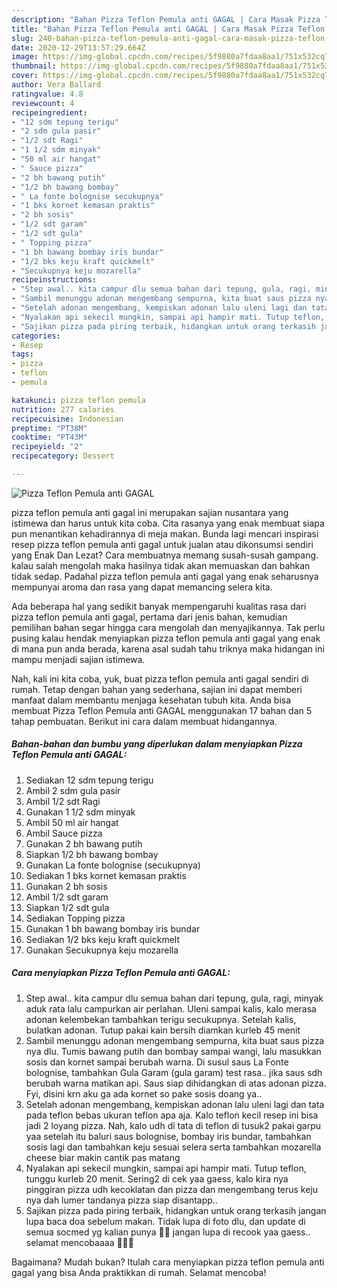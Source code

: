 ```yaml
---
description: "Bahan Pizza Teflon Pemula anti GAGAL | Cara Masak Pizza Teflon Pemula anti GAGAL Yang Enak dan Simpel"
title: "Bahan Pizza Teflon Pemula anti GAGAL | Cara Masak Pizza Teflon Pemula anti GAGAL Yang Enak dan Simpel"
slug: 240-bahan-pizza-teflon-pemula-anti-gagal-cara-masak-pizza-teflon-pemula-anti-gagal-yang-enak-dan-simpel
date: 2020-12-29T13:57:29.664Z
image: https://img-global.cpcdn.com/recipes/5f9880a7fdaa8aa1/751x532cq70/pizza-teflon-pemula-anti-gagal-foto-resep-utama.jpg
thumbnail: https://img-global.cpcdn.com/recipes/5f9880a7fdaa8aa1/751x532cq70/pizza-teflon-pemula-anti-gagal-foto-resep-utama.jpg
cover: https://img-global.cpcdn.com/recipes/5f9880a7fdaa8aa1/751x532cq70/pizza-teflon-pemula-anti-gagal-foto-resep-utama.jpg
author: Vera Ballard
ratingvalue: 4.8
reviewcount: 4
recipeingredient:
- "12 sdm tepung terigu"
- "2 sdm gula pasir"
- "1/2 sdt Ragi"
- "1 1/2 sdm minyak"
- "50 ml air hangat"
- " Sauce pizza"
- "2 bh bawang putih"
- "1/2 bh bawang bombay"
- " La fonte bolognise secukupnya"
- "1 bks kornet kemasan praktis"
- "2 bh sosis"
- "1/2 sdt garam"
- "1/2 sdt gula"
- " Topping pizza"
- "1 bh bawang bombay iris bundar"
- "1/2 bks keju kraft quickmelt"
- "Secukupnya keju mozarella"
recipeinstructions:
- "Step awal.. kita campur dlu semua bahan dari tepung, gula, ragi, minyak aduk rata lalu campurkan air perlahan. Uleni sampai kalis, kalo merasa adonan kelembekan tambahkan terigu secukupnya. Setelah kalis, bulatkan adonan. Tutup pakai kain bersih diamkan kurleb 45 menit"
- "Sambil menunggu adonan mengembang sempurna, kita buat saus pizza nya dlu. Tumis bawang putih dan bombay sampai wangi, lalu masukkan sosis dan kornet sampai berubah warna. Di susul saus La Fonte bolognise, tambahkan Gula Garam (gula garam) test rasa.. jika saus sdh berubah warna matikan api. Saus siap dihidangkan di atas adonan pizza. Fyi, disini krn aku ga ada kornet so pake sosis doang ya.."
- "Setelah adonan mengembang, kempiskan adonan lalu uleni lagi dan tata pada teflon bebas ukuran teflon apa aja. Kalo teflon kecil resep ini bisa jadi 2 loyang pizza. Nah, kalo udh di tata di teflon di tusuk2 pakai garpu yaa setelah itu baluri saus bolognise, bombay iris bundar, tambahkan sosis lagi dan tambahkan keju sesuai selera serta tambahkan mozarella cheese biar makin cantik pas matang"
- "Nyalakan api sekecil mungkin, sampai api hampir mati. Tutup teflon, tunggu kurleb 20 menit. Sering2 di cek yaa gaess, kalo kira nya pinggiran pizza udh kecoklatan dan pizza dan mengembang terus keju nya dah lumer tandanya pizza siap disantapp.."
- "Sajikan pizza pada piring terbaik, hidangkan untuk orang terkasih jangan lupa baca doa sebelum makan. Tidak lupa di foto dlu, dan update di semua socmed yg kalian punya 🤩😍 jangan lupa di recook yaa gaess.. selamat mencobaaaa 👏👩‍🍳"
categories:
- Resep
tags:
- pizza
- teflon
- pemula

katakunci: pizza teflon pemula 
nutrition: 277 calories
recipecuisine: Indonesian
preptime: "PT38M"
cooktime: "PT43M"
recipeyield: "2"
recipecategory: Dessert

---
```



![Pizza Teflon Pemula anti GAGAL](https://img-global.cpcdn.com/recipes/5f9880a7fdaa8aa1/751x532cq70/pizza-teflon-pemula-anti-gagal-foto-resep-utama.jpg)


pizza teflon pemula anti gagal ini merupakan sajian nusantara yang istimewa dan harus untuk kita coba. Cita rasanya yang enak membuat siapa pun menantikan kehadirannya di meja makan.
Bunda lagi mencari inspirasi resep pizza teflon pemula anti gagal untuk jualan atau dikonsumsi sendiri yang Enak Dan Lezat? Cara membuatnya memang susah-susah gampang. kalau salah mengolah maka hasilnya tidak akan memuaskan dan bahkan tidak sedap. Padahal pizza teflon pemula anti gagal yang enak seharusnya mempunyai aroma dan rasa yang dapat memancing selera kita.



Ada beberapa hal yang sedikit banyak mempengaruhi kualitas rasa dari pizza teflon pemula anti gagal, pertama dari jenis bahan, kemudian pemilihan bahan segar hingga cara mengolah dan menyajikannya. Tak perlu pusing kalau hendak menyiapkan pizza teflon pemula anti gagal yang enak di mana pun anda berada, karena asal sudah tahu triknya maka hidangan ini mampu menjadi sajian istimewa.


Nah, kali ini kita coba, yuk, buat pizza teflon pemula anti gagal sendiri di rumah. Tetap dengan bahan yang sederhana, sajian ini dapat memberi manfaat dalam membantu menjaga kesehatan tubuh kita. Anda bisa membuat Pizza Teflon Pemula anti GAGAL menggunakan 17 bahan dan 5 tahap pembuatan. Berikut ini cara dalam membuat hidangannya.

<!--inarticleads1-->

##### Bahan-bahan dan bumbu yang diperlukan dalam menyiapkan Pizza Teflon Pemula anti GAGAL:

1. Sediakan 12 sdm tepung terigu
1. Ambil 2 sdm gula pasir
1. Ambil 1/2 sdt Ragi
1. Gunakan 1 1/2 sdm minyak
1. Ambil 50 ml air hangat
1. Ambil  Sauce pizza
1. Gunakan 2 bh bawang putih
1. Siapkan 1/2 bh bawang bombay
1. Gunakan  La fonte bolognise (secukupnya)
1. Sediakan 1 bks kornet kemasan praktis
1. Gunakan 2 bh sosis
1. Ambil 1/2 sdt garam
1. Siapkan 1/2 sdt gula
1. Sediakan  Topping pizza
1. Gunakan 1 bh bawang bombay iris bundar
1. Sediakan 1/2 bks keju kraft quickmelt
1. Gunakan Secukupnya keju mozarella




<!--inarticleads2-->

##### Cara menyiapkan Pizza Teflon Pemula anti GAGAL:

1. Step awal.. kita campur dlu semua bahan dari tepung, gula, ragi, minyak aduk rata lalu campurkan air perlahan. Uleni sampai kalis, kalo merasa adonan kelembekan tambahkan terigu secukupnya. Setelah kalis, bulatkan adonan. Tutup pakai kain bersih diamkan kurleb 45 menit
1. Sambil menunggu adonan mengembang sempurna, kita buat saus pizza nya dlu. Tumis bawang putih dan bombay sampai wangi, lalu masukkan sosis dan kornet sampai berubah warna. Di susul saus La Fonte bolognise, tambahkan Gula Garam (gula garam) test rasa.. jika saus sdh berubah warna matikan api. Saus siap dihidangkan di atas adonan pizza. Fyi, disini krn aku ga ada kornet so pake sosis doang ya..
1. Setelah adonan mengembang, kempiskan adonan lalu uleni lagi dan tata pada teflon bebas ukuran teflon apa aja. Kalo teflon kecil resep ini bisa jadi 2 loyang pizza. Nah, kalo udh di tata di teflon di tusuk2 pakai garpu yaa setelah itu baluri saus bolognise, bombay iris bundar, tambahkan sosis lagi dan tambahkan keju sesuai selera serta tambahkan mozarella cheese biar makin cantik pas matang
1. Nyalakan api sekecil mungkin, sampai api hampir mati. Tutup teflon, tunggu kurleb 20 menit. Sering2 di cek yaa gaess, kalo kira nya pinggiran pizza udh kecoklatan dan pizza dan mengembang terus keju nya dah lumer tandanya pizza siap disantapp..
1. Sajikan pizza pada piring terbaik, hidangkan untuk orang terkasih jangan lupa baca doa sebelum makan. Tidak lupa di foto dlu, dan update di semua socmed yg kalian punya 🤩😍 jangan lupa di recook yaa gaess.. selamat mencobaaaa 👏👩‍🍳




Bagaimana? Mudah bukan? Itulah cara menyiapkan pizza teflon pemula anti gagal yang bisa Anda praktikkan di rumah. Selamat mencoba!
